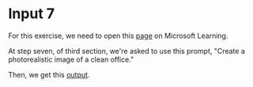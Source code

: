 # Input 7

For this exercise, we need to open this [page](https://microsoftlearning.github.io/mslearn-ai-fundamentals/Instructions/Labs/12-generative-ai.html) on Microsoft Learning.

At step seven, of third section, we're asked to use this prompt, "Create a photorealistic image of a clean office."

Then, we get this [output](https://github.com/fernandosserra/microsoft-copilot-ai-dio/blob/main/outputs/Output_7.png?raw=true).